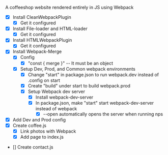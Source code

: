 A coffeeshop website rendered entirely in JS using Webpack

* [x] Install CleanWebpackPlugin
    * [x] Get it configured
* [x] Install File-loader and HTML-loader
    * [x] Get it configured
* [x] Install HTMLWebpackPlugin
    * [x] Get it configured
* [x] Install Webpack-Merge
    * [x] Config
        * [x] "const { merge }" -- It must be an object
    * [x] Setup Dev, Prod, and Common webpack environments
        * [x] Change "start" in package.json to run webpack.dev instead of .config on start
        * [x] Create "build" under start to build webpack.prod
        * [x] Setup Webpack dev server
            * [x] Install webpack-dev-server
            * [x] In package.json, make "start" start webpack-dev-server instead of webpack
                * [x] --open automatically opens the server when running nps
* [x] Add Dev and Prod config
* [x] Create coffee.js
    * [x] Link photos with Webpack
    * [x] Add page to index.js
* [] Create contact.js